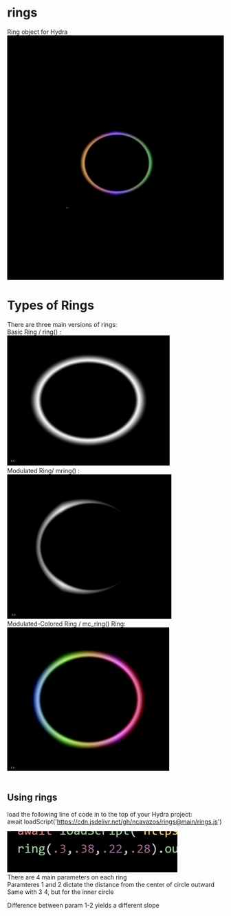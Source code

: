 # rings
Ring object for Hydra<br>
![](rings.gif)</br>
# Types of Rings</br>
There are three main versions of rings:</br>
Basic Ring / ring() :</br>
![](Ring_01.jpg)</br>
Modulated Ring/ mring() :</br>
![](mRing_01.jpg)</br>
Modulated-Colored Ring / mc_ring() Ring:</br>
![](mcRing_01.jpg)</br></br>
## Using rings</br>
load the following line of code in to the top of your Hydra project:</br>
await loadScript('https://cdn.jsdelivr.net/gh/ncavazos/rings@main/rings.js')

![](parameters.png)</br>
There are 4 main parameters on each ring</br>
Paramteres 1 and 2 dictate the distance from the center of circle outward</br>
Same with 3 4, but for the inner circle</br>

Difference between param 1-2 yields a different slope
